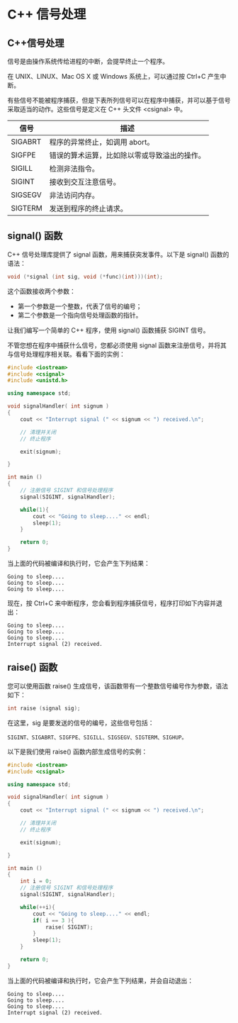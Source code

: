 # C++ 信号处理

## C++信号处理

信号是由操作系统传给进程的中断，会提早终止一个程序。

在 UNIX、LINUX、Mac OS X 或 Windows 系统上，可以通过按 Ctrl+C 产生中断。

有些信号不能被程序捕获，但是下表所列信号可以在程序中捕获，并可以基于信号采取适当的动作。这些信号是定义在 C++ 头文件 \<csignal> 中。

信号|描述
---|---
SIGABRT |程序的异常终止，如调用 abort。
SIGFPE  |错误的算术运算，比如除以零或导致溢出的操作。
SIGILL  |检测非法指令。
SIGINT  |接收到交互注意信号。
SIGSEGV |非法访问内存。
SIGTERM |发送到程序的终止请求。

## signal() 函数

C++ 信号处理库提供了 signal 函数，用来捕获突发事件。以下是 signal() 函数的语法：

```c++
void (*signal (int sig, void (*func)(int)))(int);
```

这个函数接收两个参数：

* 第一个参数是一个整数，代表了信号的编号；
* 第二个参数是一个指向信号处理函数的指针。

让我们编写一个简单的 C++ 程序，使用 signal() 函数捕获 SIGINT 信号。

不管您想在程序中捕获什么信号，您都必须使用 signal 函数来注册信号，并将其与信号处理程序相关联。看看下面的实例：

```c++
#include <iostream>
#include <csignal>
#include <unistd.h>

using namespace std;

void signalHandler( int signum )
{
    cout << "Interrupt signal (" << signum << ") received.\n";

    // 清理并关闭
    // 终止程序  

    exit(signum);  

}

int main ()
{
    // 注册信号 SIGINT 和信号处理程序
    signal(SIGINT, signalHandler);  

    while(1){
        cout << "Going to sleep...." << endl;
        sleep(1);
    }

    return 0;
}
```

当上面的代码被编译和执行时，它会产生下列结果：

```text
Going to sleep....
Going to sleep....
Going to sleep....
```

现在，按 Ctrl+C 来中断程序，您会看到程序捕获信号，程序打印如下内容并退出：

```text
Going to sleep....
Going to sleep....
Going to sleep....
Interrupt signal (2) received.
```

## raise() 函数

您可以使用函数 raise() 生成信号，该函数带有一个整数信号编号作为参数，语法如下：

```c++
int raise (signal sig);
```

在这里，sig 是要发送的信号的编号，这些信号包括：

    SIGINT、SIGABRT、SIGFPE、SIGILL、SIGSEGV、SIGTERM、SIGHUP。

以下是我们使用 raise() 函数内部生成信号的实例：

```c++
#include <iostream>
#include <csignal>

using namespace std;

void signalHandler( int signum )
{
    cout << "Interrupt signal (" << signum << ") received.\n";

    // 清理并关闭
    // 终止程序

    exit(signum);

}

int main ()
{
    int i = 0;
    // 注册信号 SIGINT 和信号处理程序
    signal(SIGINT, signalHandler);  

    while(++i){
        cout << "Going to sleep...." << endl;
        if( i == 3 ){
            raise( SIGINT);
        }
        sleep(1);
    }

    return 0;
}
```

当上面的代码被编译和执行时，它会产生下列结果，并会自动退出：

```text
Going to sleep....
Going to sleep....
Going to sleep....
Interrupt signal (2) received.
```
